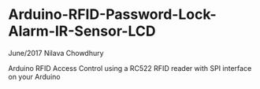 # Arduino-RFID-Password-Lock-Alarm-IR-Sensor-LCD

June/2017 Nilava Chowdhury

Arduino RFID Access Control using a RC522 RFID reader with SPI interface on your Arduino
